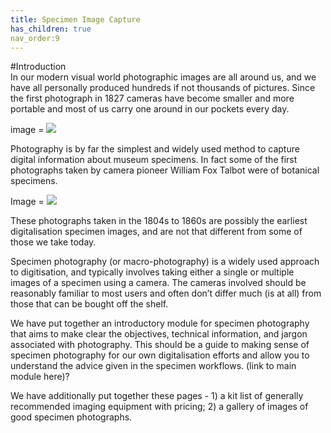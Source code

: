```yaml
---
title: Specimen Image Capture
has_children: true
nav_order:9
---
```


#Introduction\
In our modern visual world photographic images are all around us, and we have all personally produced hundreds if not thousands of pictures. Since the first photograph in 1827 cameras have become smaller and more portable and most of us carry one around in our pockets every day. 

image = ![](.png)

Photography is by far the simplest and widely used method to capture digital information about museum specimens. In fact some of the first photographs taken by camera pioneer William Fox Talbot were of botanical specimens.

Image = ![](.png)

These photographs taken in the 1804s to 1860s are possibly the earliest digitalisation specimen images, and are not that different from some of those we take today.

Specimen photography (or macro-photography) is a widely used approach to digitisation, and typically involves taking either a single or multiple images of a specimen using a camera. The cameras involved should be reasonably familiar to most users and often don’t differ much (is at all) from those that can be bought off the shelf.  

We have put together an introductory module for specimen photography that aims to make clear the objectives, technical information, and jargon associated with photography. This should be a guide to making sense of specimen photography for our own digitalisation efforts and allow you to understand the advice given in the specimen workflows. (link to main module here)?

We have additionally put together these pages - 1) a kit list of generally recommended imaging equipment with pricing; 2) a gallery of images of good specimen photographs. 


